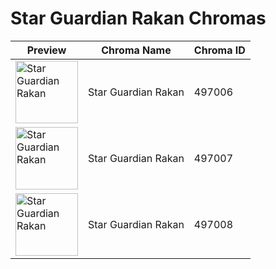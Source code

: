 # Star Guardian Rakan Chromas

| Preview | Chroma Name | Chroma ID |
|---|---|---|
| <img src='https://raw.communitydragon.org/latest/plugins/rcp-be-lol-game-data/global/default/v1/champion-chroma-images/497/497006.png' alt='Star Guardian Rakan' width='100'> | Star Guardian Rakan | 497006 |
| <img src='https://raw.communitydragon.org/latest/plugins/rcp-be-lol-game-data/global/default/v1/champion-chroma-images/497/497007.png' alt='Star Guardian Rakan' width='100'> | Star Guardian Rakan | 497007 |
| <img src='https://raw.communitydragon.org/latest/plugins/rcp-be-lol-game-data/global/default/v1/champion-chroma-images/497/497008.png' alt='Star Guardian Rakan' width='100'> | Star Guardian Rakan | 497008 |
